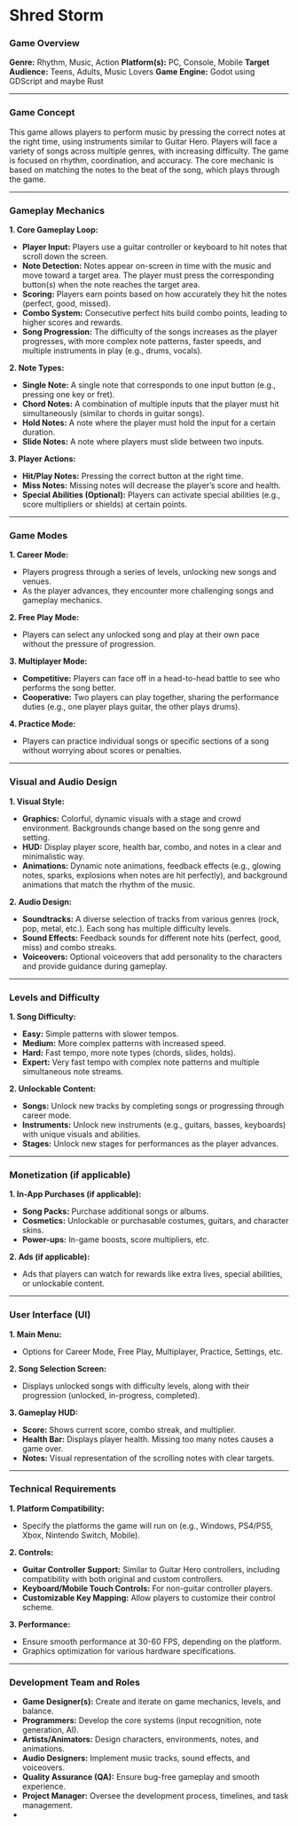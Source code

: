 # Shred Storm

### **Game Overview**

**Genre:** Rhythm, Music, Action
**Platform(s):** PC, Console, Mobile
**Target Audience:** Teens, Adults, Music Lovers
**Game Engine:** Godot using GDScript and maybe Rust

---

### **Game Concept**

This game allows players to perform music by pressing the correct notes at the right time, using instruments similar to Guitar Hero. Players will face a variety of songs across multiple genres, with increasing difficulty. The game is focused on rhythm, coordination, and accuracy. The core mechanic is based on matching the notes to the beat of the song, which plays through the game.

---

### **Gameplay Mechanics**

**1. Core Gameplay Loop:**
   - **Player Input:** Players use a guitar controller or keyboard to hit notes that scroll down the screen.
   - **Note Detection:** Notes appear on-screen in time with the music and move toward a target area. The player must press the corresponding button(s) when the note reaches the target area.
   - **Scoring:** Players earn points based on how accurately they hit the notes (perfect, good, missed).
   - **Combo System:** Consecutive perfect hits build combo points, leading to higher scores and rewards.
   - **Song Progression:** The difficulty of the songs increases as the player progresses, with more complex note patterns, faster speeds, and multiple instruments in play (e.g., drums, vocals).
   
**2. Note Types:**
   - **Single Note:** A single note that corresponds to one input button (e.g., pressing one key or fret).
   - **Chord Notes:** A combination of multiple inputs that the player must hit simultaneously (similar to chords in guitar songs).
   - **Hold Notes:** A note where the player must hold the input for a certain duration.
   - **Slide Notes:** A note where players must slide between two inputs.
   
**3. Player Actions:**
   - **Hit/Play Notes:** Pressing the correct button at the right time.
   - **Miss Notes:** Missing notes will decrease the player’s score and health.
   - **Special Abilities (Optional):** Players can activate special abilities (e.g., score multipliers or shields) at certain points.

---

### **Game Modes**

**1. Career Mode:**  
   - Players progress through a series of levels, unlocking new songs and venues.
   - As the player advances, they encounter more challenging songs and gameplay mechanics.
   
**2. Free Play Mode:**  
   - Players can select any unlocked song and play at their own pace without the pressure of progression.
   
**3. Multiplayer Mode:**  
   - **Competitive:** Players can face off in a head-to-head battle to see who performs the song better.
   - **Cooperative:** Two players can play together, sharing the performance duties (e.g., one player plays guitar, the other plays drums).

**4. Practice Mode:**  
   - Players can practice individual songs or specific sections of a song without worrying about scores or penalties.

---

### **Visual and Audio Design**

**1. Visual Style:**
   - **Graphics:** Colorful, dynamic visuals with a stage and crowd environment. Backgrounds change based on the song genre and setting.
   - **HUD:** Display player score, health bar, combo, and notes in a clear and minimalistic way.
   - **Animations:** Dynamic note animations, feedback effects (e.g., glowing notes, sparks, explosions when notes are hit perfectly), and background animations that match the rhythm of the music.

**2. Audio Design:**
   - **Soundtracks:** A diverse selection of tracks from various genres (rock, pop, metal, etc.). Each song has multiple difficulty levels.
   - **Sound Effects:** Feedback sounds for different note hits (perfect, good, miss) and combo streaks.
   - **Voiceovers:** Optional voiceovers that add personality to the characters and provide guidance during gameplay.

---

### **Levels and Difficulty**

**1. Song Difficulty:**
   - **Easy:** Simple patterns with slower tempos.
   - **Medium:** More complex patterns with increased speed.
   - **Hard:** Fast tempo, more note types (chords, slides, holds).
   - **Expert:** Very fast tempo with complex note patterns and multiple simultaneous note streams.

**2. Unlockable Content:**
   - **Songs:** Unlock new tracks by completing songs or progressing through career mode.
   - **Instruments:** Unlock new instruments (e.g., guitars, basses, keyboards) with unique visuals and abilities.
   - **Stages:** Unlock new stages for performances as the player advances.

---

### **Monetization (if applicable)**

**1. In-App Purchases (if applicable):**
   - **Song Packs:** Purchase additional songs or albums.
   - **Cosmetics:** Unlockable or purchasable costumes, guitars, and character skins.
   - **Power-ups:** In-game boosts, score multipliers, etc.

**2. Ads (if applicable):**
   - Ads that players can watch for rewards like extra lives, special abilities, or unlockable content.

---

### **User Interface (UI)**

**1. Main Menu:**
   - Options for Career Mode, Free Play, Multiplayer, Practice, Settings, etc.

**2. Song Selection Screen:**
   - Displays unlocked songs with difficulty levels, along with their progression (unlocked, in-progress, completed).

**3. Gameplay HUD:**
   - **Score:** Shows current score, combo streak, and multiplier.
   - **Health Bar:** Displays player health. Missing too many notes causes a game over.
   - **Notes:** Visual representation of the scrolling notes with clear targets.

---

### **Technical Requirements**

**1. Platform Compatibility:**  
   - Specify the platforms the game will run on (e.g., Windows, PS4/PS5, Xbox, Nintendo Switch, Mobile).
   
**2. Controls:**
   - **Guitar Controller Support:** Similar to Guitar Hero controllers, including compatibility with both original and custom controllers.
   - **Keyboard/Mobile Touch Controls:** For non-guitar controller players.
   - **Customizable Key Mapping:** Allow players to customize their control scheme.

**3. Performance:**
   - Ensure smooth performance at 30-60 FPS, depending on the platform.
   - Graphics optimization for various hardware specifications.

---

### **Development Team and Roles**

- **Game Designer(s):** Create and iterate on game mechanics, levels, and balance.
- **Programmers:** Develop the core systems (input recognition, note generation, AI).
- **Artists/Animators:** Design characters, environments, notes, and animations.
- **Audio Designers:** Implement music tracks, sound effects, and voiceovers.
- **Quality Assurance (QA):** Ensure bug-free gameplay and smooth experience.
- **Project Manager:** Oversee the development process, timelines, and task management.
- 
